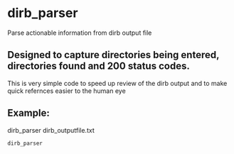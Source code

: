 # dirb_parser
Parse actionable information from dirb output file

## Designed to capture directories being entered, directories found and 200 status codes.
This is very simple code to speed up review of the dirb output and to make quick refernces easier to the human eye


## Example:
dirb_parser dirb_outputfile.txt

    dirb_parser    
